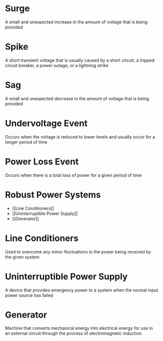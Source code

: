 # Surge

A small and unexpected increase in the amount of voltage that is being provided

# Spike

A short transient voltage that is usually caused by a short circuit, a tripped circuit breaker, a power outage, or a lightning strike

# Sag

A small and unexpected decrease in the amount of voltage that is being provided

# Undervoltage Event

Occurs when the voltage is reduced to lower levels and usually occur for a longer period of time

# Power Loss Event

Occurs when there is a total loss of power for a given period of time

# Robust Power Systems
- [[Line Conditioners]]
- [[Uninterruptible Power Supply]]
- [[Generator]]

# Line Conditioners

Used to overcome any minor fluctuations in the power being received by the given system

# Uninterruptible Power Supply

A device that provides emergency power to a system when the normal input power source has failed

# Generator

Machine that converts mechanical energy into electrical energy for use in an external circuit through the process of electromagnetic induction